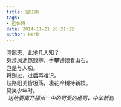 ```yaml
---
title: 望江南
tags:
- 近体诗
date: 2014-11-21 20:21:12
author: Herb
---
```

鸿鹄志，此地几人知？\
身涉凤池惊败柳，手攀钟顶看山石。\
岂是与人痴。\
将别过，过后再难识。\
歧路阳关皆坦荡，凄花冷树待新枝。\
莫笑少年时。\
·*送给要离开福州一中的可爱的枪哥，中华新韵*